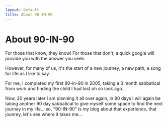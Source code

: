 ```yaml
---
layout: default
title: About 90-IN-90
---
```


<div class="post">
<h1 class="pageTitle">About 90-IN-90</h1>
<pclass="intro"><span class="dropcap">F</span>or those that know, they know! For those that don't, a quick google will provide you with the answer you seek.</p>
<p>However, for many of us, it's the start of a new journey, a new path, a song for life as I like to say.</p>
<p>For me, I completed my first 90-in-90 in 2005, taking a 3 month sabbatical from work and finding the child I had lost oh so look ago...</p>
<p>Now, 20 years later I am planning it all over again, in 90 days I will again be taking another 90 day sabbatical to give myself some space to find the next journey in my life... so, "90-IN-90" is my blog about that experience, that jounrey, let's see where it takes me...</p>
</div>
